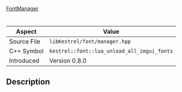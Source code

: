 [FontManager](index.md)
# 
| Aspect | Value |
| --- | --- |
| Source File | `libKestrel/font/manager.hpp` |
| C++ Symbol | `kestrel::font::lua_unload_all_imgui_fonts` |
| Introduced | Version 0.8.0 |
## Description

